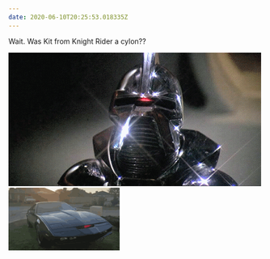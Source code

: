 ```yaml
---
date: 2020-06-10T20:25:53.018335Z
---
```

Wait. Was Kit from Knight Rider a cylon??

![](/media/FD1F1424-0E4B-4058-B5B9-76BE15598169.gif)
![](/media/94ADCEEB-219D-486A-8C8B-AF9F826B1D2A.gif)

